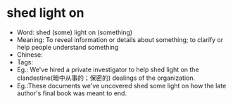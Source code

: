 # shed light on

- Word: shed (some) light on (something)
- Meaning: To reveal information or details about something; to clarify or help people understand something
- Chinese: 
- Tags: 
- Eg.: We've hired a private investigator to help shed light on the clandestine(暗中从事的；保密的) dealings of the organization.
- Eg.:These documents we've uncovered shed some light on how the late author's final book was meant to end.
